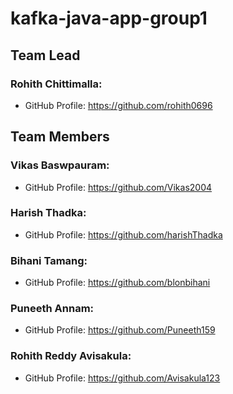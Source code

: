 # kafka-java-app-group1

## Team Lead
### Rohith Chittimalla:
- GitHub Profile: https://github.com/rohith0696

## Team Members

### Vikas Baswpauram:
- GitHub Profile: https://github.com/Vikas2004

### Harish Thadka:
- GitHub Profile: https://github.com/harishThadka

### Bihani Tamang:
- GitHub Profile: https://github.com/blonbihani

### Puneeth Annam:
- GitHub Profile: https://github.com/Puneeth159

### Rohith Reddy Avisakula:
- GitHub Profile: https://github.com/Avisakula123


